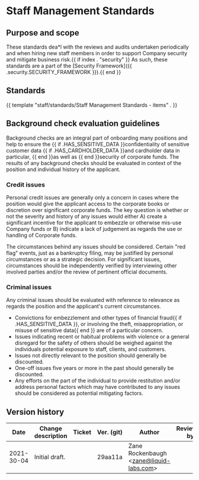 # Staff Management Standards

## Purpose and scope

These standards dea*l with the reviews and audits undertaken periodically and when hiring new staff members in order to support Company security and mitigate business risk.{{ if index . "security" }} As such, these standards are a part of the [Security Framework]({{ .security.SECURITY_FRAMEWORK }}).{{ end }}

## Standards

{{ template "staff/standards/Staff Management Standards - items" . }}

## Background check evaluation guidelines

Background checks are an integral part of onboarding many positions and help to ensure the {{ if .HAS_SENSITIVE_DATA }}confidentiality of sensitive customer data {{ if .HAS_CARDHOLDER_DATA }}and cardholder data in particular, {{ end }}as well as {{ end }}security of corporate funds. The results of any background checks should be evaluated in context of the position and individual history of the applicant.

### Credit issues

Personal credit issues are generally only a concern in cases where the position would give the applicant access to the corporate books or discretion over significant corporate funds. The key question is whether or not the severity and history of any issues would either A) create a significant incentive for the applicant to embezzle or otherwise mis-use Company funds or B) indicate a lack of judgement as regards the use or handling of Corporate funds.

The circumstances behind any issues should be considered. Certain "red flag" events, just as a bankruptcy filing, may be justified by personal circumstances or as a strategic decision. For significant issues, circumstances should be independently verified by interviewing other involved parties and/or the review of pertinent official documents.

### Criminal issues

Any criminal issues should be evaluated with reference to relevance as regards the position and the applicant's current circumstances.

* Convictions for embezzlement and other types of financial fraud{{ if .HAS_SENSITIVE_DATA }}, or involving the theft, misappropriation, or misuse of sensitive data{{ end }} are of a particular concern.
* Issues indicating recent or habitual problems with violence or a general disregard for the safety of others should be weighed against the individuals potential exposure to staff, clients, and customers.
* Issues not directly relevant to the position should generally be discounted.
* One-off issues five years or more in the past should generally be discounted.
* Any efforts on the part of the individual to provide restitution and/or address personal factors which may have contributed to any issues should be considered as potential mitigating factors.

## Version history

Date | Change description | Ticket | Ver. (git) | Author | Reviewed by
-----|--------------------|--------|------------|--------|-------------
2021-30-04 | Initial draft. | | 29aa11a | Zane Rockenbaugh &lt;zane@liquid-labs.com&gt; |
